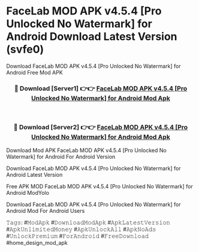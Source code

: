 # FaceLab MOD APK v4.5.4 [Pro Unlocked No Watermark] for Android Download Latest Version (svfe0)
Download FaceLab MOD APK v4.5.4 [Pro Unlocked No Watermark] for Android Free Mod APK

<div align="center">
<h3>🔴 Download [Server1] 👉👉 <a href="https://apkcomod.com?title=FaceLab_MOD_APK_v4.5.4_[Pro_Unlocked_No_Watermark]_for_Android">FaceLab MOD APK v4.5.4 [Pro Unlocked No Watermark] for Android Mod Apk</a></h3><br>

<h3>🔴 Download [Server2] 👉👉 <a href="https://apkcomod.com?title=FaceLab_MOD_APK_v4.5.4_[Pro_Unlocked_No_Watermark]_for_Android">FaceLab MOD APK v4.5.4 [Pro Unlocked No Watermark] for Android Mod Apk</a></h3>
</div>


Download Mod APK FaceLab MOD APK v4.5.4 [Pro Unlocked No Watermark] for Android For Android Version

Download FaceLab MOD APK v4.5.4 [Pro Unlocked No Watermark] for Android Latest Version

Free APK MOD FaceLab MOD APK v4.5.4 [Pro Unlocked No Watermark] for Android ModYolo

Download FaceLab MOD APK v4.5.4 [Pro Unlocked No Watermark] for Android Mod For Android Users

𝚃𝚊𝚐𝚜: #𝙼𝚘𝚍𝙰𝚙𝚔 #𝙳𝚘𝚠𝚗𝚕𝚘𝚊𝚍𝙼𝚘𝚍𝙰𝚙𝚔 #𝙰𝚙𝚔𝙻𝚊𝚝𝚎𝚜𝚝𝚅𝚎𝚛𝚜𝚒𝚘𝚗 #𝙰𝚙𝚔𝚄𝚗𝚕𝚒𝚖𝚒𝚝𝚎𝚍𝙼𝚘𝚗𝚎𝚢 #𝙰𝚙𝚔𝚄𝚗𝚕𝚘𝚌𝚔𝙰𝚕𝚕 #𝙰𝚙𝚔𝙽𝚘𝙰𝚍𝚜 #𝚄𝚗𝚕𝚘𝚌𝚔𝙿𝚛𝚎𝚖𝚒𝚞𝚖 #𝙵𝚘𝚛𝙰𝚗𝚍𝚛𝚘𝚒𝚍 #𝙵𝚛𝚎𝚎𝙳𝚘𝚠𝚗𝚕𝚘𝚊𝚍 #home_design_mod_apk